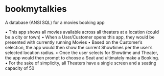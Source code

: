 # bookmytalkies
A database (ANSI SQL) for a movies booking app

•	This app shows all movies available across all theaters at a location (could be a city or town)
•	When a User/Customer opens this app, they would be presented with currently running Movies
•	Based on the Customer’s selection, the app would then show the current Showtimes per the user’s selected location radius.
•	Once the user selects for Showtime and Theater, the app would then prompt to choose a Seat and ultimately make a Booking.
•	For the sake of simplicity, all Theaters have a single screen and a seating capacity of 50  
